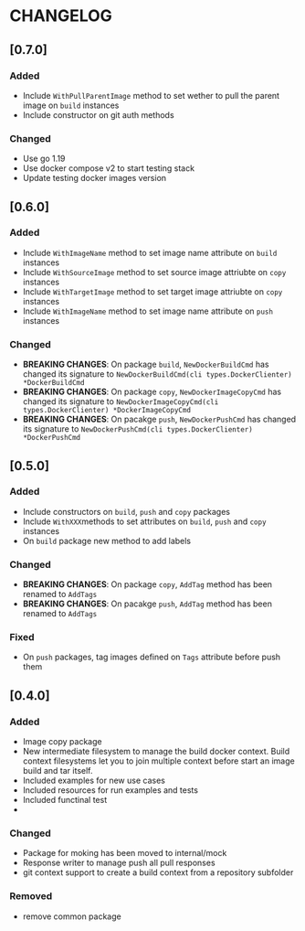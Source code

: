# CHANGELOG

## [0.7.0]

### Added
- Include `WithPullParentImage` method to set wether to pull the parent image on `build` instances
- Include constructor on git auth methods

### Changed
- Use go 1.19
- Use docker compose v2 to start testing stack
- Update testing docker images version

## [0.6.0]

### Added
- Include `WithImageName` method to set image name attribute on `build` instances
- Include `WithSourceImage` method to set source image attriubte on `copy` instances
- Include `WithTargetImage` method to set target image attriubte on `copy` instances
- Include `WithImageName` method to set image name attribute on `push` instances

### Changed
- **BREAKING CHANGES**: On package `build`, `NewDockerBuildCmd` has changed its signature to `NewDockerBuildCmd(cli types.DockerClienter) *DockerBuildCmd`
- **BREAKING CHANGES**: On package `copy`, `NewDockerImageCopyCmd` has changed its signature to `NewDockerImageCopyCmd(cli types.DockerClienter) *DockerImageCopyCmd`
- **BREAKING CHANGES**: On pacakge `push`, `NewDockerPushCmd` has changed its signature to `NewDockerPushCmd(cli types.DockerClienter) *DockerPushCmd`

## [0.5.0]

### Added
- Include constructors on `build`, `push` and `copy` packages
- Include `WithXXX`methods to set attributes on `build`, `push` and `copy` instances
- On `build` package new method to add labels

### Changed
- **BREAKING CHANGES**: On package `copy`, `AddTag` method has been renamed to `AddTags`
- **BREAKING CHANGES**: On pacakge `push`, `AddTag` method has been renamed to `AddTags`

### Fixed
- On `push` packages, tag images defined on `Tags` attribute before push them

## [0.4.0]

### Added
- Image copy package
- New intermediate filesystem to manage the build docker context. Build context filesystems let you to join multiple context before start an image build and tar itself.
- Included examples for new use cases
- Included resources for run examples and tests
- Included functinal test
-

### Changed
- Package for moking has been moved to internal/mock
- Response writer to manage push all pull responses
- git context support to create a build context from a repository subfolder

### Removed
- remove common package
